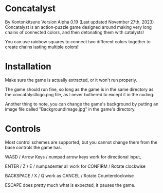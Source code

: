 # Concatalyst
By Kontonkitsune
Version Alpha 0.19 (Last updated November 27th, 2023)
Concatalyst is an action-puzzle game designed around making very long chains of connected colors, and then detonating them with catalysts!

You can use rainbow squares to connect two different colors together to create chains lasting multiple colors!

# Installation

Make sure the game is actually extracted, or it won't run properly.

The game should run fine, so long as the game is in the same directory as the concatalystlogo.png file, as I never bothered to except it in the coding.


Another thing to note, you can change the game's background by putting an image file called "BackgroundImage.jpg" in the game's directory.

# Controls

Most control schemes are supported, but you cannot change them from the base controls the game has.

WASD / Arrow Keys / numpad arrow keys work for directional input,

ENTER / Z / E / numpadenter all work for CONFIRM / Rotate clockwise

BACKSPACE / X / Q work as CANCEL / Rotate Counterclockwise

ESCAPE does pretty much what is expected, it pauses the game.
